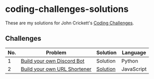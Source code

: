 # coding-challenges-solutions

These are my solutions for John Crickett's [Coding Challenges](https://codingchallenges.fyi/challenges/intro).

## Challenges

| No. | Problem | Solution | Language |
|----|----------|----------|--------|
| 1 | [Build your own Discord Bot](https://codingchallenges.fyi/challenges/challenge-discord)| Solution | Python |
| 2 | [Build your own URL Shortener](https://codingchallenges.fyi/challenges/challenge-url-shortener) | [Solution](https://github.com/bkandh30/url-shortener) | JavaScript |
